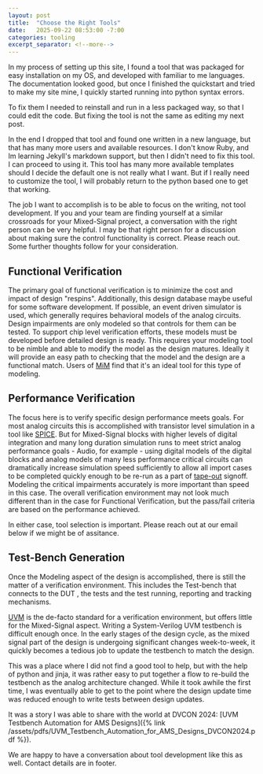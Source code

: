 ```yaml
---
layout: post
title:  "Choose the Right Tools"
date:   2025-09-22 08:53:00 -7:00
categories: tooling
excerpt_separator: <!--more-->
---
```

In my process of setting up this site, I found a tool that was packaged for easy installation on my OS, and developed with familiar to me languages.  The documentation looked good, but once I finished the quickstart and tried to make my site mine, I quickly started running into python syntax errors.  

To fix them I needed to reinstall and run in a less packaged way, so that I could edit the code. But fixing the tool is not the same as editing my next post. <!--more-->

In the end I dropped that tool and found one written in a new language, but that has many more users and available resources.  I don't know Ruby, and Im learning Jekyll's markdown support, but then I didn't need to fix this tool. I can proceed to using it. This tool has many more available templates should I decide the default one is not really what I want.  But if I really need to customize the tool, I will probably return to the python based one to get that working. 

The job I want to accomplish is to be able to focus on the writing, not tool development. 
If you and your team are finding yourself at a similar crossroads for your Mixed-Signal project, a conversation with the right person can be very helpful.  I may be that right person for a discussion about making sure the control functionality is correct.  Please reach out.  Some further thoughts follow for your consideration.
## Functional Verification
The primary goal of functional verification is to minimize the cost and impact of design "respins".  Additionally, this design database maybe useful for some software development.  If possible, an event driven simulator is used, which generally requires behavioral models of the analog circuits. Design impairments are only modeled so that controls for them can be tested. 
To support chip level verification efforts, these models must be developed before detailed design is ready.  This requires your modeling tool to be nimble and able to modify the model as the design matures. Ideally it will provide an easy path to checking that the model and the design are a functional match. 
Users of [MiM](https://designers-guide.com/main/) find that it's an ideal tool for this type of modeling. 

## Performance Verification
The focus here is to verify specific design performance meets goals. For most analog circuits this is accomplished with transistor level simulation in a tool like [SPICE](https://en.wikipedia.org/wiki/SPICE). But for Mixed-Signal blocks with higher levels of digital integration and many long duration simulation runs to meet strict analog performance goals - Audio, for example - using digital models of the digital blocks and analog models of many less performance critical circuits can dramatically increase simulation speed sufficiently to allow all import cases to be completed quickly enough to be re-run as a part of [tape-out](https://en.wikipedia.org/wiki/Tape-out) signoff. Modeling the critical impairments accurately is more important than speed in this case. The overall verification environment may not look much different than in the case for Functional Verification, but the pass/fail criteria are based on the performance achieved.  

In either case, tool selection is important. Please reach out at our email below if we might be of assitance. 
## Test-Bench Generation
Once the Modeling aspect of the design is accomplished, there is still the matter of a verification environment.  This includes the Test-bench that connects to the DUT , the tests and the test running, reporting and tracking mechanisms.  

[UVM](https://en.wikipedia.org/wiki/Universal_Verification_Methodology) is the de-facto standard for a verification environment, but offers little for the Mixed-Signal aspect.  Writing a System-Verilog UVM testbench is difficult enough once.  In the early stages of the design cycle, as the mixed signal part of the design is undergoing significant changes week-to-week, it quickly becomes a tedious job to update the testbench to match the design.  

This was a place where I did not find a good tool to help, but with the help of python and jinja, it was rather easy to put together a flow to re-build the testbench as the analog architecture changed.  While it took awhile the first time, I was eventually able to get to the point where the design update time was reduced enough to write tests between design updates. 

It was a story I was able to share with the world at DVCON 2024: [UVM Testbench Automation for AMS Designs]({% link /assets/pdfs/UVM_Testbench_Automation_for_AMS_Designs_DVCON2024.pdf %}).

We are happy to have a conversation about tool development like this as well.  Contact details are in footer. 



